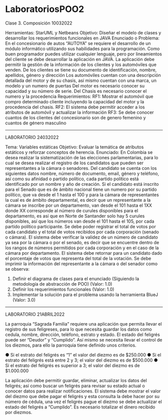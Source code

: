 # LaboratoriosPOO2

Clase 3. Composición 10032022

Herramientas: StarUML y Netbeans
Objetivo: Diseñar el modelo de clases y desarrollar los requerimientos funcionales en JAVA
Enunciado o Problema:
En el concesionario de autos “AUTOYA” se requiere el desarrollo de un módulo informático utilizando sus habilidades para la programación. Como buen programador puedes utilizar cualquier lenguaje, pero por lineamientos del cliente se debe desarrollar la aplicación en JAVA.
La aplicación debe permitir la gestión de la información de los clientes y los automóviles que venden.
De los clientes se tiene su documento de identificación, nombre, apellidos, género y dirección
Los automóviles cuentan con una descripción detallada del motor y de su chasis, así mismo cuentan con una marca, un modelo y un numero de puertas
Del motor es necesario conocer su capacidad y su número de serie.
Del Chasis es necesario conocer el numero y la procedencia
Requerimientos:
RF1: Mostrar el automóvil que compro determinado cliente incluyendo la capacidad del motor y la procedencia del chasis.
RF2: El sistema debe permitir acceder a los atributos de automóvil y actualizar la información
RF3: Se debe conocer cuantos de los clientes del concesionario son de genero femenino y cuantos de género masculino

-----------------------------------------------------------------------------------------------------------------------------------------------------------------
LABORATORIO 24032022

Tema: Variables estáticas
Objetivo: Evaluar la temática de atributos estáticos y reforzar conceptos de herencia.
Enunciado:
En Colombia se desea realizar la sistematización de las elecciones parlamentarias, para lo cual se desea realizar el registro de los candidatos que pueden ser representantes a la cámara o senadores. Del candidato se cuenta con los siguientes datos nombre, número de documento, email, género y teléfono, así como su afinidad o partido político, cada partido político está identificado por un nombre y año de creación. Si el candidato está inscrito para el Senado que es de ámbito nacional tiene un numero por su partido político, que va desde el 1 hasta el 100 y para la cámara de representantes la cual es de ámbito departamental, es decir que un representante a la cámara se inscribe por un departamento, van desde el 101 hasta el 1XX donde XX corresponde al número de curules disponibles para el departamento, es así que en Norte de Santander solo hay 5 curules disponibles, así que los números van desde el 101 hasta el 105, por cada partido político participante.
Se debe poder registrar el total de votos por cada candidato y el total de votos recibidos por cada corporación (senado o cámara).
El sistema debe verificar la validez de un número de candidato ya sea por la cámara o por el senado, es decir que se encuentre dentro de los rangos de números permitidos por cada corporación y en el caso de la cámara por departamento.
El sistema debe retornar para un candidato dado el porcentaje de votos que representa del total de la votación. Se debe imprimir la información del representante a la cámara o del senador como se observa:

1.	Definir el diagrama de clases para el enunciado (Siguiendo la metodología de abstracción de POO) (Valor: 1.0)
2.	Definir los requerimientos funcionales (Valor: 1.0)
3.	Implementar la solución para el problema usando la herramienta BlueJ (Valor: 3.0)
------------------------------------------------------------------------------------------------------------------------------------------------------------------
LABORATORIO 21ABRIL2022

La parroquia “Sagrada Familia” requiere una aplicación que permita llevar el registro de sus feligreses, para lo que necesita guardar los datos como cedula, nombre, dirección, teléfono, estrato y estado. El estado del feligrés puede ser “Deudor” y “Cumplido”. Así mismo se necesita llevar el control de los diezmos, para ello la parroquia tiene definido unos criterios.

●	Si el estrato del feligrés es “1” el valor del diezmo es de $250.000
●	Si el estrato del feligrés está entre 2 y 3; el valor del diezmo es de $500.000
●	Si el estrato del feligrés es superior a 3; el valor del diezmo es de $1.000.000

La aplicación debe permitir guardar, eliminar, actualizar los datos del feligrés; así como buscar un feligrés para revisar su estado actual o conocer datos para realizar notificaciones.
El sistema debe mostrar el valor del diezmo que debe pagar el feligrés y esta consulta la debe hacer por su número de cédula, una vez el feligrés pague el diezmo se debe actualizar el estado del feligrés a “Cumplido”.
Es necesario totalizar el dinero recibido por diezmos.



